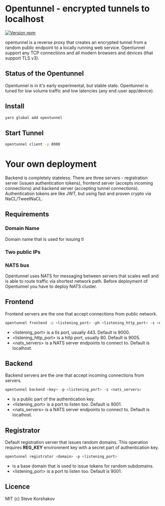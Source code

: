 # Opentunnel - encrypted tunnels to localhost
[![Version npm](https://img.shields.io/npm/v/opentunnel.svg?logo=npm)](https://www.npmjs.com/package/ws)

opentunnel is a reverse proxy that creates an encrypted tunnel from a random public endpoint to a locally running web service.
Opentunnel support any TCP connections and all modern browsers and devices (that support TLS v3).

## Status of the Opentunnel
Opentunnel is in it's early experimental, but stable state. Opentunnel is tuned for low volume traffic and low latencies (any end-user app/device).

## Install
```bash
yarn global add opentunnel
```

## Start Tunnel
```bash
opentunnel client -p 8080
```

# Your own deployment
Backend is completely stateless. There are three servers - registration server (issuen authentication tokens), frontend server (accepts incoming connections) and backend server (accepting tunnel connections). Authentication tokens are like JWT, but using fast and proven crypto via NaCL/TweetNaCL.

## Requirements
### Domain Name
Domain name that is used for issuing tl
### Two public IPs
### NATS bus
Opentunnel uses NATS for messaging between servers that scales well and is able to route traffic via shortest network path. Before deployment of Opentunnel you have to deploy NATS cluster.

## Frontend
Frontend servers are the one that accept connections from public network.

```bash
opentunnel frontend -p <listening_port> -ph <listening_http_port> -s <nats_servers>
```
* <listening_port> is a tls port, usually 443. Default is 9000.
* <listening_http_port> is a http port, usually 80. Default is 9005.
* <nats_servers> is a NATS server endpoints to connect to. Default is localhost.

## Backend
Backend servers are the one that accept incoming connections from servers.
```bash
opentunnel backend <key> -p <listening_port> -s <nats_servers>
```

* <key> is a public part of the authentication key.
* <listening_port> is a port to listen too. Default is 9001.
* <nats_servers> is a NATS server endpoints to connect to. Default is localhost.

## Registrator
Default registration server that issues random domains. 
This operation requires **REG_KEY** environment key with a secret part of authentication key.

```bash
opentunnel registrator <domain> -p <listening_port>
```
* <host> is a base domain that is used to issue tokens for random subdomains.
* <listening_port> is a port to listen too. Default is 9001.

## Licence
MIT (c) Steve Korshakov
